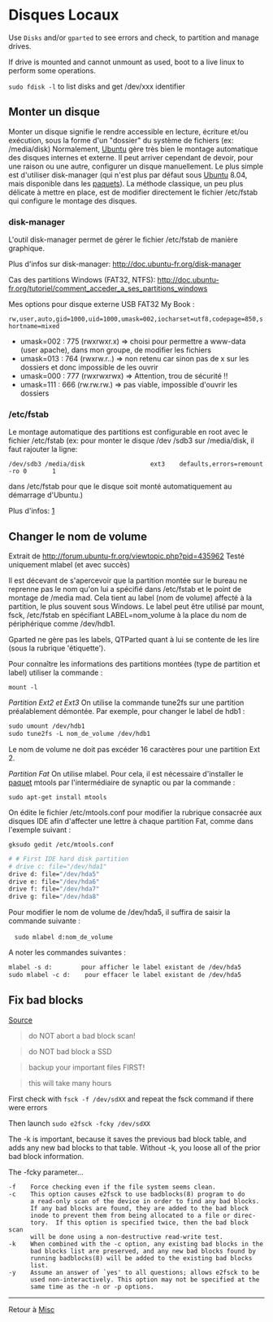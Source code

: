 # Disques Locaux

Use `Disks` and/or `gparted` to see errors and check, to partition and manage drives.

If drive is mounted and cannot unmount as used, boot to a live linux to perform some operations.

`sudo fdisk -l` to list disks and get /dev/xxx identifier

## Monter un disque

Monter un disque signifie le rendre accessible en lecture, écriture
et/ou exécution, sous la forme d'un "dossier" du système de fichiers
(ex: /media/disk) Normalement, [Ubuntu](linux/dist/Ubuntu) gère très
bien le montage automatique des disques internes et externe. Il peut
arriver cependant de devoir, pour une raison ou une autre, configurer un
disque manuellement. Le plus simple est d'utiliser disk-manager (qui
n'est plus par défaut sous [Ubuntu](linux/dist/Ubuntu) 8.04, mais
disponible dans les [paquets](Paquet)). La méthode classique,
un peu plus délicate à mettre en place, est de modifier directement le
fichier /etc/fstab qui configure le montage des disques.

### disk-manager

L'outil disk-manager permet de gérer le fichier /etc/fstab de manière
graphique.

Plus d'infos sur disk-manager: <http://doc.ubuntu-fr.org/disk-manager>

Cas des partitions Windows (FAT32, NTFS):
<http://doc.ubuntu-fr.org/tutoriel/comment_acceder_a_ses_partitions_windows>

Mes options pour disque externe USB FAT32 My Book :

`rw,user,auto,gid=1000,uid=1000,umask=002,iocharset=utf8,codepage=850,shortname=mixed`

- umask=002 : 775 (rwxrwxr.x) =\> choisi pour permettre a www-data (user
  apache), dans mon groupe, de modifier les fichiers
- umask=013 : 764 (rwxrw.r..) =\> non retenu car sinon pas de x sur les
  dossiers et donc impossible de les ouvrir
- umask=000 : 777 (rwxrwxrwx) =\> Attention, trou de sécurité !!
- umask=111 : 666 (rw.rw.rw.) =\> pas viable, impossible d'ouvrir les
  dossiers

### /etc/fstab

Le montage automatique des partitions est configurable en root avec le
fichier /etc/fstab (ex: pour monter le disque /dev /sdb3 sur
/media/disk, il faut rajouter la ligne:

`/dev/sdb3 /media/disk                  ext3    defaults,errors=remount-ro 0       1`

dans /etc/fstab pour que le disque soit monté automatiquement au
démarrage d'Ubuntu.)

Plus d'infos: [1](http://www.lea-linux.org/cached/index/Fstab.html)

## Changer le nom de volume

Extrait de <http://forum.ubuntu-fr.org/viewtopic.php?pid=435962> Testé
uniquement mlabel (et avec succès)

Il est décevant de s'apercevoir que la partition montée sur le bureau ne
reprenne pas le nom qu'on lui a spécifié dans /etc/fstab et le point de
montage de /media mad. Cela tient au label (nom de volume) affecté à la
partition, le plus souvent sous Windows. Le label peut être utilisé par
mount, fsck, /etc/fstab en spécifiant LABEL=nom_volume à la place du nom
de périphérique comme /dev/hdb1.

Gparted ne gère pas les labels, QTParted quant à lui se contente de les
lire (sous la rubrique 'étiquette').

Pour connaître les informations des partitions montées (type de
partition et label) utiliser la commande :

`mount -l`

*Partition Ext2 et Ext3* On utilise la commande tune2fs sur une
partition préalablement démontée. Par exemple, pour changer le label de
hdb1 :

```sh
sudo umount /dev/hdb1
sudo tune2fs -L nom_de_volume /dev/hdb1
```

Le nom de volume ne doit pas excéder 16 caractères pour une partition
Ext 2.

*Partition Fat* On utilise mlabel. Pour cela, il est nécessaire
d'installer le [paquet](Paquet) mtools par l'intermédiaire de
synaptic ou par la commande :

`sudo apt-get install mtools`

On édite le fichier /etc/mtools.conf pour modifier la rubrique consacrée
aux disques IDE afin d'affecter une lettre à chaque partition Fat, comme
dans l'exemple suivant :

`gksudo gedit /etc/mtools.conf`

```sh
# # First IDE hard disk partition
# drive c: file="/dev/hda1"
drive d: file="/dev/hda5"
drive e: file="/dev/hda6"
drive f: file="/dev/hda7"
drive g: file="/dev/hda8"
```

Pour modifier le nom de volume de /dev/hda5, il suffira de saisir la
commande suivante :

   `sudo mlabel d:nom_de_volume`

A noter les commandes suivantes :

```sh
mlabel -s d:        pour afficher le label existant de /dev/hda5
sudo mlabel -c d:    pour effacer le label existant de /dev/hda5
```

## Fix bad blocks

[Source](https://askubuntu.com/questions/1278032/fixing-bad-sectors-of-a-hard-drive)

> do NOT abort a bad block scan!

> do NOT bad block a SSD

> backup your important files FIRST!

> this will take many hours

First check with `fsck -f /dev/sdXX` and repeat the fsck command if there were errors

Then launch `sudo e2fsck -fcky /dev/sdXX`

The -k is important, because it saves the previous bad block table, and adds any new bad blocks to that table. Without -k, you loose all of the prior bad block information.

The -fcky parameter...

   ```
   -f    Force checking even if the file system seems clean.
   -c    This option causes e2fsck to use badblocks(8) program to do
         a read-only scan of the device in order to find any bad blocks.
         If any bad blocks are found, they are added to the bad block
         inode to prevent them from being allocated to a file or direc‐
         tory.  If this option is specified twice, then the bad block scan
         will be done using a non-destructive read-write test.
   -k    When combined with the -c option, any existing bad blocks in the
         bad blocks list are preserved, and any new bad blocks found by
         running badblocks(8) will be added to the existing bad blocks
         list.
   -y    Assume an answer of `yes' to all questions; allows e2fsck to be
         used non-interactively. This option may not be specified at the
         same time as the -n or -p options.
   ```

------------------------------------------------------------------------

Retour à [Misc](Misc)
